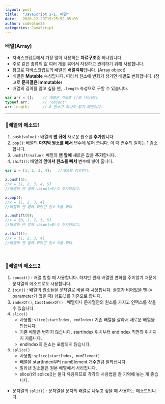 ```yaml
---
layout: post
title:  "JavaScript 2-1. 배열"
date:   2020-12-29T15:25:52-05:00
author: codeblue25
categories: JavaScript
---
```


<h3>배열(Array)</h3>

* 자바스크립트에서 가장 많이 사용하는 **자료구조**중 하나입니다.
* 주로 같은 종류의 값 여러 개를 묶어서 저장하고 관리하기 위해 사용합니다. 
* 참고로 자바스크립트의 배열은 **배열객체**입니다. (Array object)
* 배열은 **Mutable** 속성입니다. 따라서 원소에 변화가 생기면 배열도 변화합니다. (참고로 **문자열은 Immutable**)
* 배열의 길이를 알고 싶을 땐, `.length` 속성으로 구할 수 있습니다.

```javascript
var arr = [];    // 배열은 각괄호 []로 나타낸다.
typeof arr;      // "object"
arr.length;      // 0 원소가 하나도 없기 때문이다.
```



-----

<h3>🔹배열의 메소드1</h3>

1. `push(value)` : 배열의 **맨 뒤에** 새로운 원소를 **추가**합니다.
2. `pop()`: 배열의 **마지막 원소를 빼서** 변수에 넣어 줍니다. 이 때 변수의 길이는 1 감소합니다.
3. `unshift(value)`: 배열의 **맨 앞에** 새로운 값을 **추가**합니다.
4. `shift()`: 배열의 **앞에서 원소를 빼서** 변수에 넣어 줍니다.

```javascript
var x = [1, 2, 3, 4];   //배열을 정의한다.

x.push(5);
//x = [1, 2, 3, 4, 5]
//배열의 맨 끝에 value(=5)가 추가되었다.	

x.pop();
//x = [1, 2, 3, 4]
//배열의 맨 끝에 있었던 원소 5를 뺐다.

x.unshift(0);
//x = [0, 1, 2, 3, 5]
//배열의 맨 앞에 value(=0)가 추가되었다.

x.shift();
//x = [1, 2, 3, 4]
//배열의 맨 앞에 있었던 원소 0을 뺐다.
```

<br/>

<h3>🔸배열의 메소드2</h3>

1. `concat()` : 배열 합칠 때 사용합니다. 하지만 원래 배열엔 변화를 주지않기 때문에 문자열의 메소드로도 사용합니다.
2. `join()` : 배열의 원소들을 문자열로 바꿀 때 사용합니다. 괄호가 비어있을 땐 (= parameter가 없을 때) 쉼표(,)를 기준으로 합니다.
3. `indexOf()`, `IastIndexOf()` : 배열이나 문자열안의 원소를 가지고 인덱스를 찾을 수 있습니다.
4. `slice()`  
   - 사용법: `slice(startIndex, endIndex)` 기존 배열을 잘라서 새로운 배열을 만듭니다.
   - 기존 배열은 변하지 않습니다. startIndex 위치부터 endIndex 직전의 위치까지 자릅니다. 
   - endIndex의 원소는 포함되지 않습니다.
5. `splice()` 
   - 사용법: `splice(startIndex, numElement)`
   - 배열을 startIndex부터 numElement 개수만큼 잘라냅니다.
   - 잘라낸 원소들은 원본 배열에서 사라집니다.
   - slice()와 splice()는 둘다 유용하므로 각각의 사용법을 잘 기억해 놓는 게 좋습니다.

* 문자열의 `split()` : 문자열을 문자의 배열로 나누고 싶을 때 사용하는 메소드입니다.

